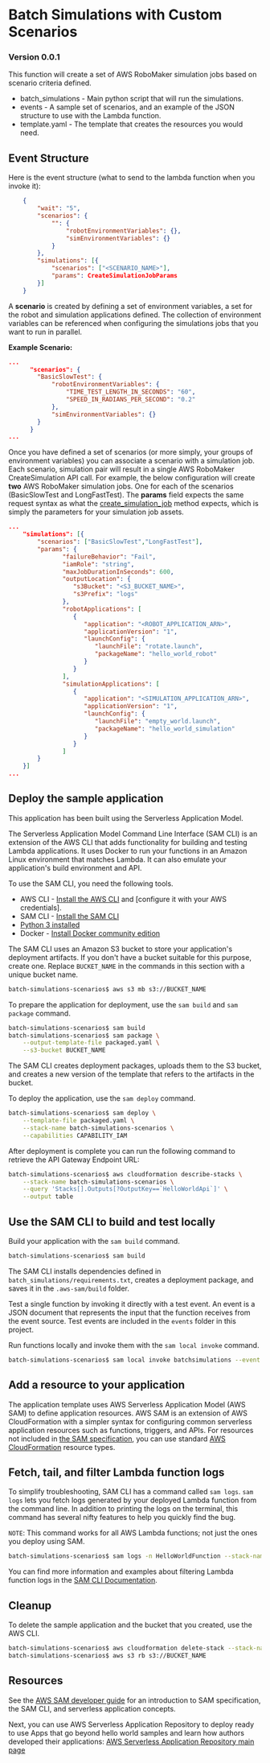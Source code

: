 # Batch Simulations with Custom Scenarios
### Version 0.0.1

This function will create a set of AWS RoboMaker simulation jobs based on scenario criteria defined.

- batch_simulations - Main python script that will run the simulations.
- events - A sample set of scenarios, and an example of the JSON structure to use with the Lambda function.
- template.yaml - The template that creates the resources you would need.

## Event Structure

Here is the event structure (what to send to the lambda function when you invoke it):

```json
    {
        "wait": "5",
        "scenarios": {
            "": {
                "robotEnvironmentVariables": {},
                "simEnvironmentVariables": {}
            }
        },
        "simulations": [{
            "scenarios": ["<SCENARIO_NAME>"],
            "params": CreateSimulationJobParams
        }]
    }
```

A **scenario** is created by defining a set of environment variables, a set for the robot and simulation applications defined. The collection of environment variables can be referenced when configuring the simulations jobs that you want to run in parallel. 

**Example Scenario:**
```json
...
      "scenarios": {
        "BasicSlowTest": {
            "robotEnvironmentVariables": {
                "TIME_TEST_LENGTH_IN_SECONDS": "60",
                "SPEED_IN_RADIANS_PER_SECOND": "0.2"
            },
            "simEnvironmentVariables": {}
        }
      }
...
```

Once you have defined a set of scenarios (or more simply, your groups of environment variables) you can associate a scenario with a simulation job. Each scenario, simulation pair will result in a single AWS RoboMaker CreateSimulation API call. For example, the below configuration will create **two** AWS RoboMaker simulation jobs. One for each of the scenarios (BasicSlowTest and LongFastTest). The **params** field expects the same request syntax as what the [create_simulation_job](https://boto3.amazonaws.com/v1/documentation/api/latest/reference/services/robomaker.html#RoboMaker.Client.create_simulation_job) method expects, which is simply the parameters for your simulation job assets. 

```json
...
    "simulations": [{
        "scenarios": ["BasicSlowTest","LongFastTest"],
        "params": {
               "failureBehavior": "Fail",
               "iamRole": "string",
               "maxJobDurationInSeconds": 600,
               "outputLocation": { 
                  "s3Bucket": "<S3_BUCKET_NAME>",
                  "s3Prefix": "logs"
               },
               "robotApplications": [ 
                  { 
                     "application": "<ROBOT_APPLICATION_ARN>",
                     "applicationVersion": "1",
                     "launchConfig": { 
                        "launchFile": "rotate.launch",
                        "packageName": "hello_world_robot"
                     }
                  }
               ],
               "simulationApplications": [ 
                  { 
                     "application": "<SIMULATION_APPLICATION_ARN>",
                     "applicationVersion": "1",
                     "launchConfig": { 
                        "launchFile": "empty_world.launch",
                        "packageName": "hello_world_simulation"
                     }
                  }
               ]
        }
    }]
...
```

## Deploy the sample application

This application has been built using the Serverless Application Model. 

The Serverless Application Model Command Line Interface (SAM CLI) is an extension of the AWS CLI that adds functionality for building and testing Lambda applications. It uses Docker to run your functions in an Amazon Linux environment that matches Lambda. It can also emulate your application's build environment and API.

To use the SAM CLI, you need the following tools.

* AWS CLI - [Install the AWS CLI](https://docs.aws.amazon.com/cli/latest/userguide/cli-chap-install.html) and [configure it with your AWS credentials].
* SAM CLI - [Install the SAM CLI](https://docs.aws.amazon.com/serverless-application-model/latest/developerguide/serverless-sam-cli-install.html)
* [Python 3 installed](https://www.python.org/downloads/)
* Docker - [Install Docker community edition](https://hub.docker.com/search/?type=edition&offering=community)

The SAM CLI uses an Amazon S3 bucket to store your application's deployment artifacts. If you don't have a bucket suitable for this purpose, create one. Replace `BUCKET_NAME` in the commands in this section with a unique bucket name.

```bash
batch-simulations-scenarios$ aws s3 mb s3://BUCKET_NAME
```

To prepare the application for deployment, use the `sam build` and `sam package` command.

```bash
batch-simulations-scenarios$ sam build
batch-simulations-scenarios$ sam package \
    --output-template-file packaged.yaml \
    --s3-bucket BUCKET_NAME
```

The SAM CLI creates deployment packages, uploads them to the S3 bucket, and creates a new version of the template that refers to the artifacts in the bucket. 

To deploy the application, use the `sam deploy` command.

```bash
batch-simulations-scenarios$ sam deploy \
    --template-file packaged.yaml \
    --stack-name batch-simulations-scenarios \
    --capabilities CAPABILITY_IAM
```

After deployment is complete you can run the following command to retrieve the API Gateway Endpoint URL:

```bash
batch-simulations-scenarios$ aws cloudformation describe-stacks \
    --stack-name batch-simulations-scenarios \
    --query 'Stacks[].Outputs[?OutputKey==`HelloWorldApi`]' \
    --output table
``` 

## Use the SAM CLI to build and test locally

Build your application with the `sam build` command.

```bash
batch-simulations-scenarios$ sam build
```

The SAM CLI installs dependencies defined in `batch_simulations/requirements.txt`, creates a deployment package, and saves it in the `.aws-sam/build` folder.

Test a single function by invoking it directly with a test event. An event is a JSON document that represents the input that the function receives from the event source. Test events are included in the `events` folder in this project.

Run functions locally and invoke them with the `sam local invoke` command.

```bash
batch-simulations-scenarios$ sam local invoke batchsimulations --event events/event.json
```

## Add a resource to your application
The application template uses AWS Serverless Application Model (AWS SAM) to define application resources. AWS SAM is an extension of AWS CloudFormation with a simpler syntax for configuring common serverless application resources such as functions, triggers, and APIs. For resources not included in [the SAM specification](https://github.com/awslabs/serverless-application-model/blob/master/versions/2016-10-31.md), you can use standard [AWS CloudFormation](https://docs.aws.amazon.com/AWSCloudFormation/latest/UserGuide/aws-template-resource-type-ref.html) resource types.

## Fetch, tail, and filter Lambda function logs

To simplify troubleshooting, SAM CLI has a command called `sam logs`. `sam logs` lets you fetch logs generated by your deployed Lambda function from the command line. In addition to printing the logs on the terminal, this command has several nifty features to help you quickly find the bug.

`NOTE`: This command works for all AWS Lambda functions; not just the ones you deploy using SAM.

```bash
batch-simulations-scenarios$ sam logs -n HelloWorldFunction --stack-name batch-simulations-scenarios --tail
```

You can find more information and examples about filtering Lambda function logs in the [SAM CLI Documentation](https://docs.aws.amazon.com/serverless-application-model/latest/developerguide/serverless-sam-cli-logging.html).

## Cleanup

To delete the sample application and the bucket that you created, use the AWS CLI.

```bash
batch-simulations-scenarios$ aws cloudformation delete-stack --stack-name batch-simulations-scenarios
batch-simulations-scenarios$ aws s3 rb s3://BUCKET_NAME
```
## Resources

See the [AWS SAM developer guide](https://docs.aws.amazon.com/serverless-application-model/latest/developerguide/what-is-sam.html) for an introduction to SAM specification, the SAM CLI, and serverless application concepts.

Next, you can use AWS Serverless Application Repository to deploy ready to use Apps that go beyond hello world samples and learn how authors developed their applications: [AWS Serverless Application Repository main page](https://aws.amazon.com/serverless/serverlessrepo/)
